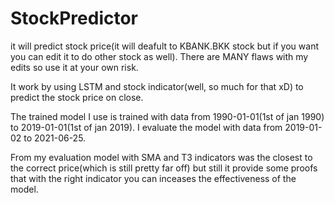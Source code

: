 # StockPredictor
it will predict stock price(it will deafult to KBANK.BKK stock but if you want you can edit it to do other stock as well).
There are MANY flaws with my edits so use it at your own risk.

It work by using LSTM and stock indicator(well, so much for that xD) to predict the stock price on close.

The trained model I use is trained with data from 1990-01-01(1st of jan 1990) to 2019-01-01(1st of jan 2019). I evaluate the model with data from 2019-01-02 to 2021-06-25.

From my evaluation model with SMA and T3 indicators was the closest to the correct price(which is still pretty far off) but still it provide some proofs that with the right indicator you can inceases the effectiveness of the model.
